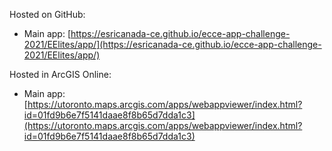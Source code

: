 Hosted on GitHub:

- Main app: [https://esricanada-ce.github.io/ecce-app-challenge-2021/EElites/app/](https://esricanada-ce.github.io/ecce-app-challenge-2021/EElites/app/)

Hosted in ArcGIS Online:

- Main app: [https://utoronto.maps.arcgis.com/apps/webappviewer/index.html?id=01fd9b6e7f5141daae8f8b65d7dda1c3](https://utoronto.maps.arcgis.com/apps/webappviewer/index.html?id=01fd9b6e7f5141daae8f8b65d7dda1c3)
